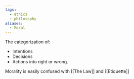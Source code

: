 ```yaml
---
tags:
  - ethics
  - philosophy
aliases:
  - Moral
---
```

The categorization of:
- Intentions
- Decisions
- Actions
into right or wrong.

Morality is easily confused with [[The Law]] and [[Etiquette]]